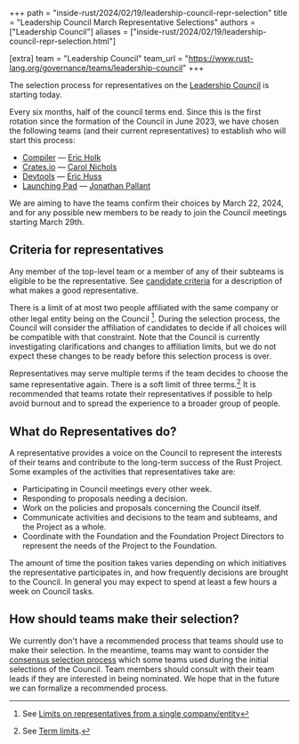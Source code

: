 +++
path = "inside-rust/2024/02/19/leadership-council-repr-selection"
title = "Leadership Council March Representative Selections"
authors = ["Leadership Council"]
aliases = ["inside-rust/2024/02/19/leadership-council-repr-selection.html"]

[extra]
team = "Leadership Council"
team_url = "https://www.rust-lang.org/governance/teams/leadership-council"
+++

The selection process for representatives on the [Leadership Council] is starting today.

Every six months, half of the council terms end.
Since this is the first rotation since the formation of the Council in June 2023, we have chosen the following teams (and their current representatives) to establish who will start this process:

* [Compiler] — [Eric Holk]
* [Crates.io] — [Carol Nichols]
* [Devtools] — [Eric Huss]
* [Launching Pad] — [Jonathan Pallant]

We are aiming to have the teams confirm their choices by March 22, 2024, and for any possible new members to be ready to join the Council meetings starting March 29th.

[Leadership Council]: https://www.rust-lang.org/governance/teams/leadership-council
[compiler]: https://www.rust-lang.org/governance/teams/compiler
[crates.io]: https://www.rust-lang.org/governance/teams/crates-io
[devtools]: https://www.rust-lang.org/governance/teams/dev-tools
[launching pad]: https://forge.rust-lang.org/governance/council.html#the-launching-pad-top-level-team
[Eric Holk]: https://github.com/eholk
[Carol Nichols]: https://github.com/carols10cents
[Eric Huss]: https://github.com/ehuss
[Jonathan Pallant]: https://github.com/jonathanpallant

## Criteria for representatives

Any member of the top-level team or a member of any of their subteams is eligible to be the representative.
See [candidate criteria] for a description of what makes a good representative.

[candidate criteria]: https://forge.rust-lang.org/governance/council.html#candidate-criteria

There is a limit of at most two people affiliated with the same company or other legal entity being on the Council [^affiliates].
During the selection process, the Council will consider the affiliation of candidates to decide if all choices will be compatible with that constraint.
Note that the Council is currently investigating clarifications and changes to affiliation limits, but we do not expect these changes to be ready before this selection process is over.

Representatives may serve multiple terms if the team decides to choose the same representative again.
There is a soft limit of three terms.[^limit]
It is recommended that teams rotate their representatives if possible to help avoid burnout and to spread the experience to a broader group of people.

[^affiliates]: See [Limits on representatives from a single company/entity](https://forge.rust-lang.org/governance/council.html#limits-on-representatives-from-a-single-companyentity)

[^limit]: See [Term limits](https://forge.rust-lang.org/governance/council.html#term-limits).

## What do Representatives do?

A representative provides a voice on the Council to represent the interests of their teams and contribute to the long-term success of the Rust Project.
Some examples of the activities that representatives take are:

* Participating in Council meetings every other week.
* Responding to proposals needing a decision.
* Work on the policies and proposals concerning the Council itself.
* Communicate activities and decisions to the team and subteams, and the Project as a whole.
* Coordinate with the Foundation and the Foundation Project Directors to represent the needs of the Project to the Foundation.

The amount of time the position takes varies depending on which initiatives the representative participates in, and how frequently decisions are brought to the Council.
In general you may expect to spend at least a few hours a week on Council tasks.

## How should teams make their selection?

We currently don't have a recommended process that teams should use to make their selection.
In the meantime, teams may want to consider the [consensus selection process] which some teams used during the initial selections of the Council.
Team members should consult with their team leads if they are interested in being nominated.
We hope that in the future we can formalize a recommended process.

[consensus selection process]: https://github.com/rust-lang/rfcs/pull/3392#issuecomment-1505697944
